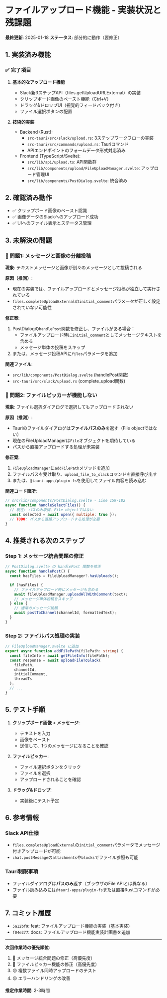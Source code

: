 # ファイルアップロード機能 - 実装状況と残課題

**最終更新**: 2025-01-18
**ステータス**: 部分的に動作（要修正）

## 1. 実装済み機能

### ✅ 完了項目

1. **基本的なアップロード機能**
   - Slack新3ステップAPI（files.getUploadURLExternal）の実装
   - クリップボード画像のペースト機能（Ctrl+V）
   - ドラッグ&ドロップUI（視覚的フィードバック付き）
   - ファイル選択ボタンの配置

2. **技術的実装**
   - Backend (Rust):
     - `src-tauri/src/slack/upload.rs`: 3ステップワークフローの実装
     - `src-tauri/src/commands/upload.rs`: Tauriコマンド
     - APIエンドポイントのフォームデータ形式対応済み
   - Frontend (TypeScript/Svelte):
     - `src/lib/api/upload.ts`: API関数群
     - `src/lib/components/upload/FileUploadManager.svelte`: アップロード管理UI
     - `src/lib/components/PostDialog.svelte`: 統合済み

## 2. 確認済み動作

- ✅ クリップボード画像のペースト認識
- ✅ 画像データのSlackへのアップロード成功
- ✅ UIへのファイル表示とステータス管理

## 3. 未解決の問題

### 🔴 問題1: メッセージと画像の分離投稿

**現象**: テキストメッセージと画像が別々のメッセージとして投稿される

**原因（推測）**:
- 現在の実装では、ファイルアップロードとメッセージ投稿が独立して実行されている
- `files.completeUploadExternal`の`initial_comment`パラメータが正しく設定されていない可能性

**修正案**:
1. PostDialogの`handlePost`関数を修正し、ファイルがある場合：
   - ファイルアップロード時に`initial_comment`としてメッセージテキストを含める
   - メッセージ単体の投稿をスキップ
2. または、メッセージ投稿APIに`files`パラメータを追加

**関連ファイル**:
- `src/lib/components/PostDialog.svelte` (handlePost関数)
- `src-tauri/src/slack/upload.rs` (complete_upload関数)

### 🔴 問題2: ファイルピッカーが機能しない

**現象**: ファイル選択ダイアログで選択してもアップロードされない

**原因（推測）**:
- Tauriのファイルダイアログは**ファイルパスのみ**を返す（File objectではない）
- 現在のFileUploadManagerは`File`オブジェクトを期待している
- パスから直接アップロードする処理が未実装

**修正案**:
1. `FileUploadManager`に`addFilePath`メソッドを追加
2. ファイルパスを受け取り、`upload_file_to_slack`コマンドを直接呼び出す
3. または、`@tauri-apps/plugin-fs`を使用してファイル内容を読み込む

**関連コード箇所**:
```javascript
// src/lib/components/PostDialog.svelte - Line 159-182
async function handleSelectFiles() {
  // 現在: パスのみ取得、File objectではない
  const selected = await open({ multiple: true });
  // TODO: パスから直接アップロードする処理が必要
}
```

## 4. 推奨される次のステップ

### Step 1: メッセージ統合問題の修正
```typescript
// PostDialog.svelte の handlePost 関数を修正
async function handlePost() {
  const hasFiles = fileUploadManager?.hasUploads();

  if (hasFiles) {
    // ファイルアップロード時にメッセージも含める
    await fileUploadManager.uploadAllWithComment(text);
    // メッセージ単体投稿をスキップ
  } else {
    // 通常のメッセージ投稿
    await postToChannel(channelId, formattedText);
  }
}
```

### Step 2: ファイルパス処理の実装
```typescript
// FileUploadManager.svelte に追加
export async function addFilePath(filePath: string) {
  const fileInfo = await getFileInfo(filePath);
  const response = await uploadFileToSlack(
    filePath,
    channelId,
    initialComment,
    threadTs
  );
  // ...
}
```

## 5. テスト手順

1. **クリップボード画像 + メッセージ**:
   - テキストを入力
   - 画像をペースト
   - 送信して、1つのメッセージになることを確認

2. **ファイルピッカー**:
   - ファイル選択ボタンをクリック
   - ファイルを選択
   - アップロードされることを確認

3. **ドラッグ&ドロップ**:
   - 実装後にテスト予定

## 6. 参考情報

### Slack API仕様
- `files.completeUploadExternal`の`initial_comment`パラメータでメッセージ付きアップロードが可能
- `chat.postMessage`の`attachments`や`blocks`でファイル参照も可能

### Tauri制限事項
- ファイルダイアログは**パスのみ**返す（ブラウザのFile APIとは異なる）
- ファイル読み込みには`@tauri-apps/plugin-fs`または直接Rustコマンドが必要

## 7. コミット履歴
- `5a12bf9`: feat: ファイルアップロード機能の実装（基本実装）
- `f04e277`: docs: ファイルアップロード機能実装計画書を追加

---

**次回作業時の優先順位**:
1. 🔴 メッセージ統合問題の修正（高優先度）
2. 🔴 ファイルピッカー機能の修正（高優先度）
3. 🟡 複数ファイル同時アップロードのテスト
4. 🟡 エラーハンドリングの改善

**推定作業時間**: 2-3時間